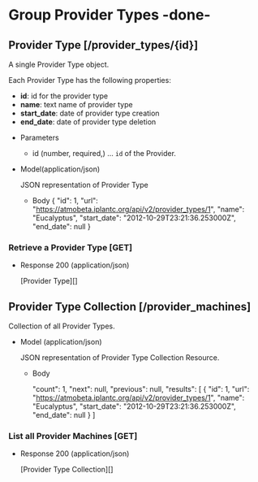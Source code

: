 # Group Provider Types -done-

## Provider Type [/provider_types/{id}]
A single Provider Type object.

Each Provider Type has the following properties:

- **id**: id for the provider type
- **name**: text name of provider type
- **start_date**: date of provider type creation
- **end_date**: date of provider type deletion

+ Parameters
    + id (number, required,) ... `id` of the Provider.

+ Model(application/json)

    JSON representation of Provider Type

    + Body
        {
            "id": 1,
            "url": "https://atmobeta.iplantc.org/api/v2/provider_types/1",
            "name": "Eucalyptus",
            "start_date": "2012-10-29T23:21:36.253000Z",
            "end_date": null
        }

### Retrieve a Provider Type [GET]
+ Response 200 (application/json)

    [Provider Type][]

## Provider Type Collection [/provider_machines]
Collection of all Provider Types.

+ Model (application/json)

    JSON representation of Provider Type Collection Resource.

    + Body

        "count": 1,
        "next": null,
        "previous": null,
        "results": [
            {
              "id": 1,
              "url": "https://atmobeta.iplantc.org/api/v2/provider_types/1",
              "name": "Eucalyptus",
              "start_date": "2012-10-29T23:21:36.253000Z",
              "end_date": null
            }
        ]

### List all Provider Machines [GET]
+ Response 200 (application/json)

    [Provider Type Collection][]
